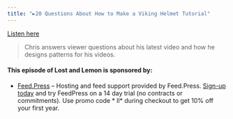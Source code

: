 ```yaml
---
title: "►20 Questions About How to Make a Viking Helmet Tutorial"
---
```

<p><a href="https://goodstuff.network/ll/88">Listen here</a></p>
<blockquote><p>
  Chris answers viewer questions about his latest video and how he designs patterns for his videos.
</p></blockquote>
<h4>This episode of Lost and Lemon is sponsored by:</h4>
<ul>
<li><a href="https://feed.press/ll">Feed.Press</a> – Hosting and feed support provided by Feed.Press. <a href="https://feed.press/ll">Sign-up today</a> and try FeedPress on a 14 day trial (no contracts or commitments). Use promo code * ll* during checkout to get 10% off your first year.</li>
</ul>

